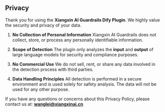 ## Privacy

Thank you for using the **Xiangxin AI Guardrails Dify Plugin**. We highly value the security and privacy of your data.

1. **No Collection of Personal Information**
   Xiangxin AI Guardrails does not collect, store, or process any personally identifiable information.

2. **Scope of Detection**
   The plugin only analyzes the **input** and **output** of large language models for security and compliance purposes.

3. **No Commercial Use**
   We do not sell, rent, or share any data involved in the detection process with third parties.

4. **Data Handling Principles**
   All detection is performed in a secure environment and is used solely for safety analysis. The data will not be used for any other purpose.

If you have any questions or concerns about this Privacy Policy, please contact us at: **[wanglei@xiangxinai.cn](mailto:wanglei@xiangxinai.cn)**

